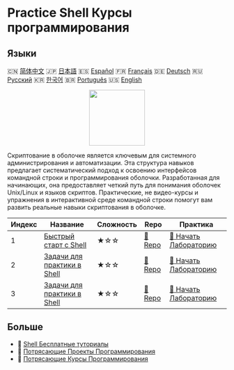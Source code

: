 # Practice Shell Курсы программирования

## Языки

🇨🇳 [简体中文](README_zh.md) 🇯🇵 [日本語](README_ja.md) 🇪🇸 [Español](README_es.md) 🇫🇷 [Français](README_fr.md) 🇩🇪 [Deutsch](README_de.md) 🇷🇺 [Русский](README_ru.md) 🇰🇷 [한국어](README_ko.md) 🇧🇷 [Português](README_pt.md) 🇺🇸 [English](README.md) 

<div align="center">
<img width="128px" src="https://file.labex.io/path/FaVTnI4iqZP0.png">
</div>

Скриптование в оболочке является ключевым для системного администрирования и автоматизации. Эта структура навыков предлагает систематический подход к освоению интерфейсов командной строки и программирования оболочки. Разработанная для начинающих, она предоставляет четкий путь для понимания оболочек Unix/Linux и языков скриптов. Практические, не видео-курсы и упражнения в интерактивной среде командной строки помогут вам развить реальные навыки скриптования в оболочке.

|   Индекс | Название                                                                             | Сложность   | Repo                                                               | Практика                                                                       |
|----------|--------------------------------------------------------------------------------------|-------------|--------------------------------------------------------------------|--------------------------------------------------------------------------------|
|        1 | [Быстрый старт с Shell](https://labex.io/ru/courses/quick-start-with-shell)          | ★☆☆         | [🔗 Repo](https://github.com/labex-labs/quick-start-with-shell)    | [🚀 Начать Лабораторию](https://labex.io/ru/courses/quick-start-with-shell)    |
|        2 | [Задачи для практики в Shell](https://labex.io/ru/courses/shell-practice-challenges) | ★☆☆         | [🔗 Repo](https://github.com/labex-labs/shell-practice-challenges) | [🚀 Начать Лабораторию](https://labex.io/ru/courses/shell-practice-challenges) |
|        3 | [Задачи для практики в Shell](https://labex.io/ru/courses/shell-practice-challenges) | ★☆☆         | [🔗 Repo](https://github.com/labex-labs/shell-practice-challenges) | [🚀 Начать Лабораторию](https://labex.io/ru/courses/shell-practice-challenges) |

## Больше

- 🔗 [Shell Бесплатные туториалы](https://github.com/labex-labs/shell-free-tutorials)
- 🔗 [Потрясающие Проекты Программирования](https://github.com/labex-labs/awesome-programming-projects)
- 🔗 [Потрясающие Курсы Программирования](https://github.com/labex-labs/awesome-programming-courses)


